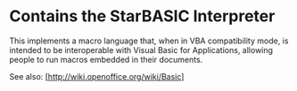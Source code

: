 # Contains the StarBASIC Interpreter

This implements a macro language that, when in VBA compatibility mode,
is intended to be interoperable with Visual Basic for Applications,
allowing people to run macros embedded in their documents.

See also:
[http://wiki.openoffice.org/wiki/Basic]
